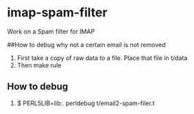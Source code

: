 # imap-spam-filter
Work on a Spam filter for IMAP

##How to debug why not a certain email is not removed

1. First take a copy of raw data to a file. Place that file in t/data
2. Then make rule


## How to debug
1. $ PERL5LIB=lib:. perldebug t/email2-spam-filer.t
